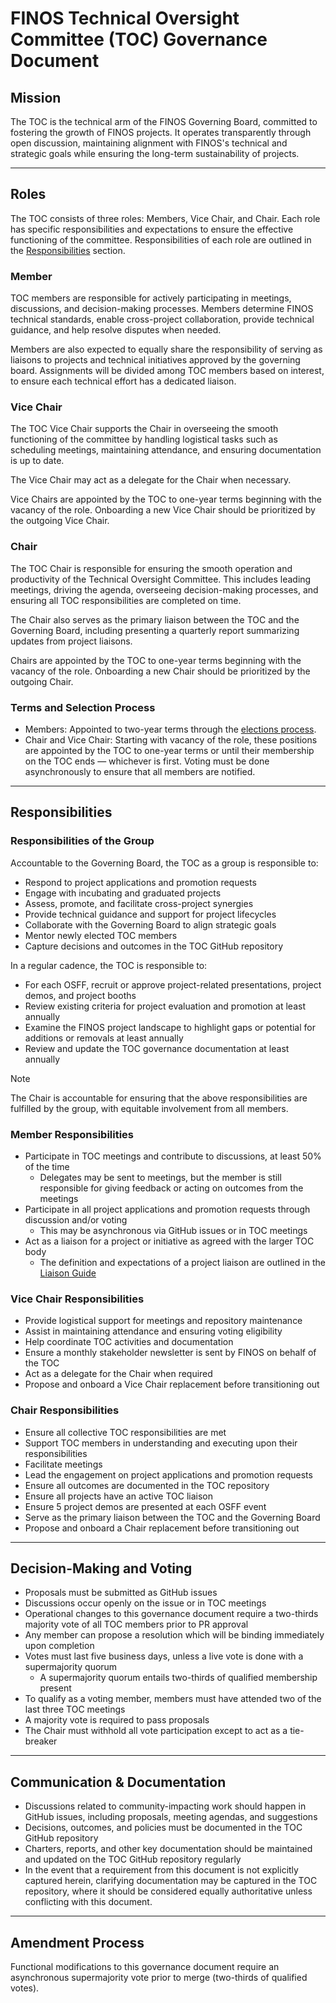 # FINOS Technical Oversight Committee (TOC) Governance Document

## Mission

The TOC is the technical arm of the FINOS Governing Board, committed to fostering the growth of FINOS projects. It operates transparently through open discussion, maintaining alignment with FINOS's technical and strategic goals while ensuring the long-term sustainability of projects.

---

## Roles

The TOC consists of three roles: Members, Vice Chair, and Chair. Each role has specific responsibilities and expectations to ensure the effective functioning of the committee. Responsibilities of each role are outlined in the [Responsibilities](#responsibilities) section.

### Member

TOC members are responsible for actively participating in meetings, discussions, and decision-making processes. Members determine FINOS technical standards, enable cross-project collaboration, provide technical guidance, and help resolve disputes when needed.

Members are also expected to equally share the responsibility of serving as liaisons to projects and technical initiatives approved by the governing board. Assignments will be divided among TOC members based on interest, to ensure each technical effort has a dedicated liaison.

### Vice Chair

The TOC Vice Chair supports the Chair in overseeing the smooth functioning of the committee by handling logistical tasks such as scheduling meetings, maintaining attendance, and ensuring documentation is up to date.

The Vice Chair may act as a delegate for the Chair when necessary.

Vice Chairs are appointed by the TOC to one-year terms beginning with the vacancy of the role. Onboarding a new Vice Chair should be prioritized by the outgoing Vice Chair.

### Chair

The TOC Chair is responsible for ensuring the smooth operation and productivity of the Technical Oversight Committee. This includes leading meetings, driving the agenda, overseeing decision-making processes, and ensuring all TOC responsibilities are completed on time.

The Chair also serves as the primary liaison between the TOC and the Governing Board, including presenting a quarterly report summarizing updates from project liaisons.

Chairs are appointed by the TOC to one-year terms beginning with the vacancy of the role. Onboarding a new Chair should be prioritized by the outgoing Chair.

### Terms and Selection Process

- Members: Appointed to two-year terms through the [elections process](/operations/elections/elections.md). 
- Chair and Vice Chair: Starting with vacancy of the role, these positions are appointed by the TOC to one-year terms or until their membership on the TOC ends — whichever is first. Voting must be done asynchronously to ensure that all members are notified.

---

## Responsibilities

### Responsibilities of the Group

Accountable to the Governing Board, the TOC as a group is responsible to:

- Respond to project applications and promotion requests
- Engage with incubating and graduated projects
- Assess, promote, and facilitate cross-project synergies
- Provide technical guidance and support for project lifecycles
- Collaborate with the Governing Board to align strategic goals
- Mentor newly elected TOC members
- Capture decisions and outcomes in the TOC GitHub repository

In a regular cadence, the TOC is responsible to:

- For each OSFF, recruit or approve project-related presentations, project demos, and project booths
- Review existing criteria for project evaluation and promotion at least annually
- Examine the FINOS project landscape to highlight gaps or potential for additions or removals at least annually
- Review and update the TOC governance documentation at least annually

> [!NOTE]
> The Chair is accountable for ensuring that the above responsibilities are fulfilled by the group, with equitable involvement from all members.

### Member Responsibilities

- Participate in TOC meetings and contribute to discussions, at least 50% of the time
  - Delegates may be sent to meetings, but the member is still responsible for giving feedback or acting on outcomes from the meetings
- Participate in all project applications and promotion requests through discussion and/or voting
  - This may be asynchronous via GitHub issues or in TOC meetings
- Act as a liaison for a project or initiative as agreed with the larger TOC body
  - The definition and expectations of a project liaison are outlined in the [Liaison Guide](./liaison-program/liaison-guide.md)

### Vice Chair Responsibilities

- Provide logistical support for meetings and repository maintenance
- Assist in maintaining attendance and ensuring voting eligibility
- Help coordinate TOC activities and documentation
- Ensure a monthly stakeholder newsletter is sent by FINOS on behalf of the TOC
- Act as a delegate for the Chair when required
- Propose and onboard a Vice Chair replacement before transitioning out

### Chair Responsibilities

- Ensure all collective TOC responsibilities are met
- Support TOC members in understanding and executing upon their responsibilities
- Facilitate meetings
- Lead the engagement on project applications and promotion requests
- Ensure all outcomes are documented in the TOC repository
- Ensure all projects have an active TOC liaison
- Ensure 5 project demos are presented at each OSFF event
- Serve as the primary liaison between the TOC and the Governing Board
- Propose and onboard a Chair replacement before transitioning out

---

## Decision-Making and Voting

- Proposals must be submitted as GitHub issues
- Discussions occur openly on the issue or in TOC meetings
- Operational changes to this governance document require a two-thirds majority vote of all TOC members prior to PR approval
- Any member can propose a resolution which will be binding immediately upon completion
- Votes must last five business days, unless a live vote is done with a supermajority quorum
  - A supermajority quorum entails two-thirds of qualified membership present
- To qualify as a voting member, members must have attended two of the last three TOC meetings
- A majority vote is required to pass proposals
- The Chair must withhold all vote participation except to act as a tie-breaker

---

## Communication & Documentation

- Discussions related to community-impacting work should happen in GitHub issues, including proposals, meeting agendas, and suggestions
- Decisions, outcomes, and policies must be documented in the TOC GitHub repository
- Charters, reports, and other key documentation should be maintained and updated on the TOC GitHub repository regularly
- In the event that a requirement from this document is not explicitly captured herein, clarifying documentation may be captured in the TOC repository, where it should be considered equally authoritative unless conflicting with this document.

---

## Amendment Process

Functional modifications to this governance document require an asynchronous supermajority vote prior to merge (two-thirds of qualified votes).
